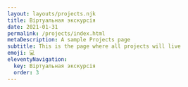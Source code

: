 ```yaml
---
layout: layouts/projects.njk
title: Віртуальная экскурсія
date: 2021-01-31
permalink: /projects/index.html
metaDescription: A sample Projects page
subtitle: This is the page where all projects will live
emoji: 💻
eleventyNavigation:
  key: Віртуальная экскурсія
  order: 3
---
```

